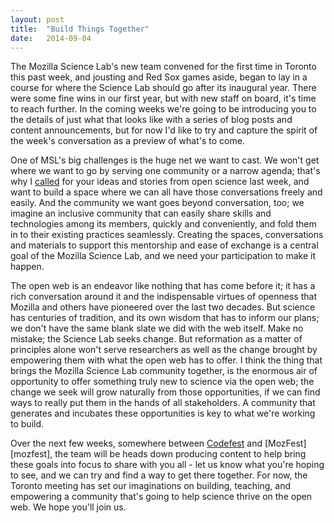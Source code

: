 ```yaml
---
layout: post
title:  "Build Things Together"
date:   2014-09-04
---
```


The Mozilla Science Lab's new team convened for the first time in Toronto this past week, and jousting and Red Sox games aside, began to lay in a course for where the Science Lab should go after its inaugural year. There were some fine wins in our first year, but with new staff on board, it's time to reach further. In the coming weeks we're going to be introducing you to the details of just what that looks like with a series of blog posts and content announcements, but for now I'd like to try and capture the spirit of the week's conversation as a preview of what's to come.

One of MSL's big challenges is the huge net we want to cast. We won't get where we want to go by serving one community or a narrow agenda; that's why I [called][last] for your ideas and stories from open science last week, and want to build a space where we can all have those conversations freely and easily. And the community we want goes beyond conversation, too; we imagine an inclusive community that can easily share skills and technologies among its members, quickly and conveniently, and fold them in to their existing practices seamlessly. Creating the spaces, conversations and materials to support this mentorship and ease of exchange is a central goal of the Mozilla Science Lab, and we need your participation to make it happen.

The open web is an endeavor like nothing that has come before it; it has a rich conversation around it and the indispensable virtues of openness that Mozilla and others have pioneered over the last two decades. But science has centuries of tradition, and its own wisdom that has to inform our plans; we don't have the same blank slate we did with the web itself. Make no mistake; the Science Lab seeks change. But reformation as a matter of principles alone won't serve researchers as well as the change brought by empowering them with what the open web has to offer. I think the thing that brings the Mozilla Science Lab community together, is the enormous air of opportunity to offer something truly new to science via the open web; the change we seek will grow naturally from those opportunities, if we can find ways to really put them in the hands of all stakeholders. A community that generates and incubates these opportunities is key to what we're working to build.

Over the next few weeks, somewhere between [Codefest][codefest] and [MozFest][mozfest], the team will be heads down producing content to help bring these goals into focus to share with you all - let us know what you're hoping to see, and we can try and find a way to get there together. For now, the Toronto meeting has set our imaginations on building, teaching, and empowering a community that's going to help science thrive on the open web. We hope you'll join us.


[last]: http://billmills.github.io/blog/blog/the-future-you-want/
[codefest]: http://nceas.github.io/open-science-codefest/



